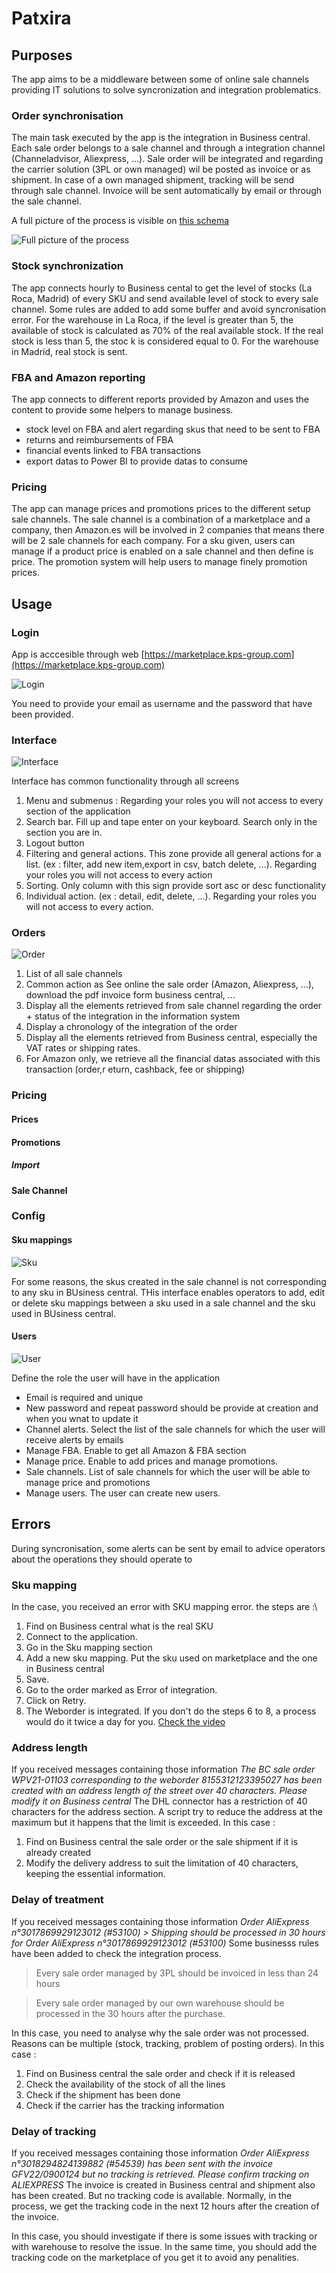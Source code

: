 # Patxira

## Purposes
The app aims to be a middleware between some of online sale channels providing IT solutions to solve syncronization and integration problematics.

### Order synchronisation
The main task executed by the app is the integration in Business central.
Each sale order belongs to a sale channel and through a integration channel (Channeladvisor, Aliexpress, ...). 
Sale order will be integrated and regarding the carrier solution (3PL or own managed) wil be posted as invoice or as shipment.
In case of a own managed shipment, tracking will be send through sale channel.
Invoice will be sent automatically by email or through the sale channel.

A full picture of the process is visible on [this schema](img/Processus_integration_D2C.jpg) 

 ![Full picture of the process](img/Processus_integration_D2C.jpg "Integration proccess")

### Stock synchronization
The app connects hourly to Business cental to get the level of stocks (La Roca, Madrid) of every SKU and send available level of stock to every sale channel. 
Some rules are added to add some buffer and avoid syncronisation error.
For the warehouse in La Roca, if the level is greater than 5, the available of stock is calculated as 70% of the real available stock. If the real stock is less than 5, the stoc k is considered equal to 0.
For the warehouse in Madrid, real stock is sent.

### FBA and Amazon reporting
The app connects to different reports provided by Amazon and uses the content to provide some helpers to manage business.

- stock level on FBA and alert regarding skus that need to be sent to FBA
- returns and reimbursements of FBA
- financial events linked to FBA transactions 
- export datas to Power BI to provide datas to consume

### Pricing
The app can manage prices and promotions prices to the different setup sale channels. The sale channel is a combination of a marketplace and a company, then Amazon.es will be involved in 2 companies that means there will be 2 sale channels for each company.
For a sku given, users can manage if a product price is enabled on a sale channel and then define is price.
The promotion system will help users to manage finely promotion prices.

## Usage

### Login
App is acccesible through web [https://marketplace.kps-group.com](https://marketplace.kps-group.com) 

![Login](img/login.png "Login")

You need to provide your email as username and the password that have been provided.

### Interface

![Interface](img/interface.png "Interface")

Interface has common functionality through all screens
1. Menu and submenus : Regarding your roles you will not access to every section of the application
2. Search bar. Fill up and tape enter on your keyboard. Search only in the section you are in.
3. Logout button
4. Filtering and general actions. This zone provide all general actions for a list. (ex : filter, add new item,export in csv, batch delete, ...).  Regarding your roles you will not access to every action
5. Sorting. Only column with this sign provide sort asc or desc functionality
6. Individual action.  (ex : detail, edit, delete, ...). Regarding your roles you will not access to every action.


### Orders

![Order](img/order-page.png "Order page")

1. List of all sale channels
2. Common action as See online the sale order (Amazon, Aliexpress, ...), download the pdf invoice form business central, ...
3. Display all the elements retrieved from sale channel regarding the order + status of the integration in the information system
4. Display a chronology of the integration of the order
5. Display all the elements retrieved from Business central, especially the VAT rates or shipping rates.
6. For Amazon only, we retrieve all the financial datas associated with this transaction (order,r eturn, cashback, fee or shipping)


### Pricing

#### Prices


#### Promotions


##### Import


#### Sale Channel



### Config
#### Sku mappings

![Sku](img/Sku-Mappings.png "Sku mappings")

For some reasons, the skus created in the sale channel is not corresponding to any sku in BUsiness central.
THis interface enables operators to add, edit or delete sku mappings between a sku used in a sale channel and the sku used in BUsiness central.

#### Users

![User](img/Create-User.png "User creation")

Define the role the user will have in the application
- Email is required and unique
- New password and repeat password should be provide at creation and when you wnat to update it
- Channel alerts. Select the list of the sale channels for which the user will receive alerts by emails
- Manage FBA. Enable to get all Amazon & FBA section
- Manage price. Enable to add prices and manage promotions.
- Sale channels. List of sale channels for which the user will be able to manage price and promotions
- Manage users. The user can create new users.

## Errors
During syncronisation, some alerts can be sent by email to advice operators about the operations they should operate to 

### Sku mapping
In the case, you received an error with SKU mapping error. the steps are :\
1. Find on Business central what is the real SKU
2. Connect to the application.
3. Go in the Sku mapping section
4. Add a new sku mapping. Put the sku used on marketplace and the one in Business central
5. Save.
6. Go to the order marked as Error of integration. 
7. Click on Retry.
8. The Weborder is integrated. If you don't do the steps 6 to 8, a process would do it twice a day for you.
[Check the video](https://www.loom.com/share/8f0cc5e142a947d8b66ffdf93eaf25d3)

### Address length
If you received messages containing those information *The BC sale order WPV21-01103 corresponding to the weborder 8155312123395027 has been created with an address length of the street over 40 characters. Please modify it on Business central*
The DHL connector has a restriction of 40 characters for the address section. A script try to reduce the address at the maximum but it happens that the limit is exceeded. 
In this case : 
1. Find on Business central the sale order or the sale shipment if it is already created
2. Modify the delivery address to suit the limitation of 40 characters, keeping the essential information.

### Delay of treatment
If you received messages containing those information *Order AliExpress n°3017869929123012 (#53100) > Shipping should be processed in 30 hours for Order AliExpress n°3017869929123012 (#53100)*
Some businesss rules have been added to check the integration process. 
> Every sale order managed by 3PL should be invoiced in less than 24 hours

> Every sale order managed by our own warehouse should be processed in the 30 hours after the purchase.

In this case, you need to analyse why the sale order was not processed.
Reasons can be multiple (stock, tracking, problem of posting orders).
In this case : 
1. Find on Business central the sale order and check if it is released
2. Check the availability of the stock of all the lines
3. Check if the shipment has been done
4. Check if the carrier has the tracking information

### Delay of tracking
If you received messages containing those information *Order AliExpress n°3018294824139882 (#54539) has been sent with the invoice GFV22/0900124 but no tracking is retrieved. Please confirm tracking on ALIEXPRESS*
The invoice is created in Business central and shipment also has been created. But no tracking code is available. Normally, in the process, we get the tracking code in the next 12 hours after the creation of the invoice.

In this case, you should investigate if there is some issues with tracking or with warehouse to resolve the issue.
In the same time, you should add the tracking code on the marketplace of you get it to avoid any penalities.
